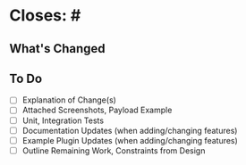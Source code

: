 <!--
    Thank you for your interest in contributing to {{ cookiecutter.verbose_name }}! Please note
    that our contribution policy recommends that a feature request or bug
    report be opened for approval prior to filing a pull request. This
    helps avoid wasting time and effort on something that we might not
    be able to accept.

    Please indicate the relevant feature request or bug report below.
-->

# Closes: #<ISSUE NUMBER GOES HERE>

## What's Changed

<!--
    Please include:
    - A summary of the proposed changes
    - A sectioned breakdown for larger features under ## subheadings
    - Screenshots, example payloads where relevant:
      - Before/After for bugfixes
      - Using a new feature
-->

## To Do

<!--
    Please feel free to update todos to keep track of your own notes for WIP PRs.
-->
- [ ] Explanation of Change(s)
- [ ] Attached Screenshots, Payload Example
- [ ] Unit, Integration Tests
- [ ] Documentation Updates (when adding/changing features)
- [ ] Example Plugin Updates (when adding/changing features)
- [ ] Outline Remaining Work, Constraints from Design
